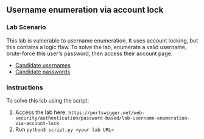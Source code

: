 ## Username enumeration via account lock
### Lab Scenario
This lab is vulnerable to username enumeration. It uses account locking, but this contains a logic flaw. To solve the lab, enumerate a valid username, brute-force this user's password, then access their account page.
- <a href="https://portswigger.net/web-security/authentication/auth-lab-usernames">Candidate usernames </a>
- <a href="https://portswigger.net/web-security/authentication/auth-lab-passwords">Candidate passwords </a>

### Instructions
To solve this lab using the script:
1. Access the lab here: `https://portswigger.net/web-security/authentication/password-based/lab-username-enumeration-via-account-lock`
2. Run `python3 script.py <your lab URL>`